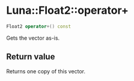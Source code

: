 # Luna::Float2::operator+

```c++
Float2 operator+() const
```

Gets the vector as-is. 



## Return value
Returns one copy of this vector. 

